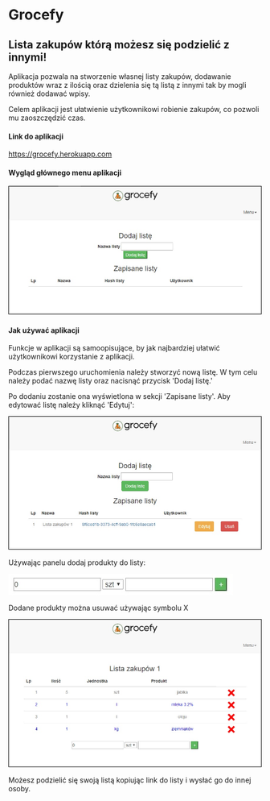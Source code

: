 # Grocefy

## Lista zakupów którą możesz się podzielić z innymi! 

Aplikacja pozwala na stworzenie własnej listy zakupów, dodawanie produktów wraz z ilością oraz dzielenia się tą listą z innymi tak by mogli również dodawać wpisy.

Celem aplikacji jest ułatwienie użytkownikowi robienie zakupów, co pozwoli mu zaoszczędzić czas.

#### Link do aplikacji

https://grocefy.herokuapp.com


#### Wygląd głównego menu aplikacji
![Main menu of application](.readme_images/main_page.jpg)

#### Jak używać aplikacji

Funkcje w aplikacji są samoopisujące, by jak najbardziej ułatwić użytkownikowi korzystanie z aplikacji.

Podczas pierwszego uruchomienia należy stworzyć nową listę. W tym celu należy podać nazwę listy oraz nacisnąć przycisk 'Dodaj listę.'

Po dodaniu zostanie ona wyświetlona w sekcji 'Zapisane listy'. Aby edytować listę należy kliknąć 'Edytuj':

![how to edit list](.readme_images/edit_list.jpg)

Używając panelu dodaj produkty do listy:

![how to edit list](.readme_images/add_product_panel.jpg)

Dodane produkty można usuwać używając symbolu X

![how to edit list](.readme_images/view_on_list.jpg)

Możesz podzielić się swoją listą kopiując link do listy i wysłać go do innej osoby.
